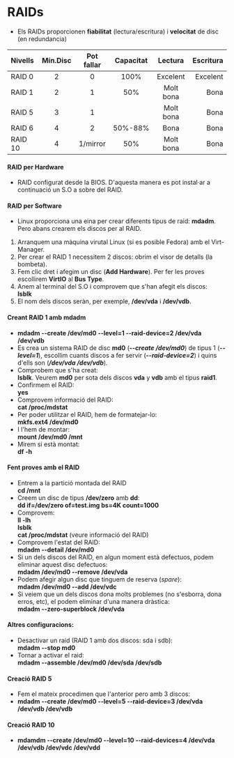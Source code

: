 # RAIDs

* Els RAIDs proporcionen **fiabilitat** (lectura/escritura) i **velocitat** de disc (en redundancia)


| Nivells | Mín.Disc | Pot fallar |Capacitat | Lectura | Escritura |
| :------- | :------: | :-----:   | :-----:  | :--:    |---:
| RAID 0   | 2     	  | 0		  | 100%	 |Excelent |Excelent |
| RAID 1   | 2     	  | 1         | 50%		 |Molt bona | Bona	|
| RAID 5   |  3       | 1         |			 |Molt bona | Bona
|RAID 6	   | 4		  | 2		  |50%-88%	 |Bona		| Bona
|RAID 10   | 4		  | 1/mirror  | 50% | Molt bona | Bona


#### RAID per Hardware

* RAID configurat desde la BIOS. D'aquesta manera es pot instal·ar a continuació un S.O a sobre del RAID.

#### RAID per Software

* Linux proporciona una eina per crear diferents tipus de raid: **mdadm**. Pero abans crearem els discos per al RAID.

1. Arranquem una màquina virutal Linux (si es posible Fedora) amb el Virt-Manager.
2. Per crear el RAID 1 necessitem 2 discos: obrim el visor de detalls (la bombeta).
3. Fem clic dret i afegim un disc (**Add Hardware**). Per fer les proves escollirem **VirtIO** al **Bus Type**.
4. Anem al terminal del S.O i comprovem que s'han afegit els discos:  
**lsblk**
5. El nom dels discos seràn, per exemple, **/dev/vda** i **/dev/vdb**.

#### Creant RAID 1 amb mdadm

* **mdadm --create /dev/md0 --level=1 --raid-device=2 /dev/vda /dev/vdb**
* Es crea un sistema RAID de disc **md0** (__*--create /dev/md0*__) de tipus 1 (__*--level=1*__), escollim cuants discos a fer servir (__*--raid-device=2*__) i quins d'ells son (__*/dev/vda /dev/vdb*__).
* Comprobem que s'ha creat:  
**lsblk**. Veurem **md0** per sota dels discos **vda** y **vdb** amb el tipus **raid1**.
* Confirmem el RAID:  
**yes**
* Comprovem informació del RAID:  
**cat /proc/mdstat**
* Per poder utilitzar el RAID, hem de formatejar-lo:  
**mkfs.ext4 /dev/md0**
* I l'hem de montar:  
**mount /dev/md0 /mnt**
* Mirem si està montat:  
**df -h**
  
#### Fent proves amb el RAID
* Entrem a la partició montada del RAID  
**cd /mnt**  
* Creem un disc de tipus **/dev/zero** amb **dd**:  
**dd if=/dev/zero of=test.img bs=4K count=1000**
* Comprovem:  
**ll -lh**  
**lsblk**  
**cat /proc/mdstat** (veure informació del RAID)  
* Comprovem l'estat del RAID:  
**mdadm --detail /dev/md0**  
* Si un dels discos del RAID, en algun moment està defectuos, podem eliminar aquest disc defectuos:  
**mdadm /dev/md0 --remove /dev/vda**  
* Podem afegir algun disc que tinguem de reserva (*spare*):  
**mdadm /dev/md0 --add /dev/vdc**  
* Si veiem que un dels discos dona molts problemes (no s'esborra, dona erros, etc), el podem eliminar d'una manera dràstica:  
**mdadm --zero-superblock /dev/vda**  
#### Altres configuracions:
* Desactivar un raid (RAID 1 amb dos discos: sda i sdb):   
**mdadm --stop md0**
* Tornar a activar el raid:   
**mdadm --assemble /dev/md0 /dev/sda /dev/sdb**
#### Creació RAID 5  
* Fem el mateix procedimen que l'anterior pero amb 3 discos:  
* **mdadm --create /dev/md0 --level=5 --raid-device=3 /dev/vda /dev/vdb /dev/vdb**  
#### Creació RAID 10
* **mdamdm --create /dev/md0 --level=10 --raid-devices=4 /dev/vda /dev/vdb /dev/vdc /dev/vdd**
